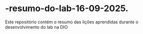 # -resumo-do-lab-16-09-2025.
Este repositório contém o resumo das lições aprendidas durante o desenvolvimento do lab na DIO
